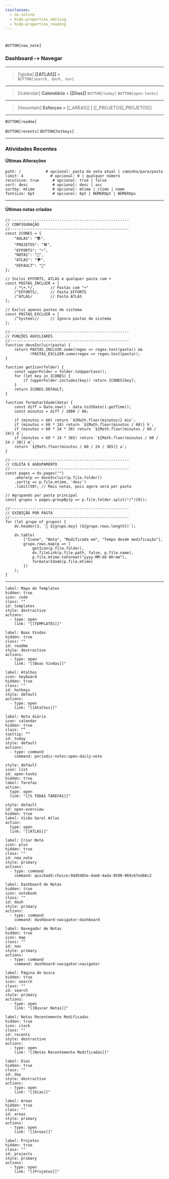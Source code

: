 ```yaml
---
cssclasses:
  - no-inline
  - hide-properties_editing
  - hide-properties_reading
---
```

# 
`BUTTON[new_note]`  

### Dashboard -+ Navegar 
---

> [!globe] **[[ATLAS]]** »   
>  `BUTTON[search, dash, nav]`

---

> [!calendar] **Calendário** » **[[Dias]]** 
>  `BUTTON[today]`  `BUTTON[open-tasks]`

---

> [!mountain] **Esforços** »  [[_AREAS]] | [[_PROJETOS|_PROJETOS]] 

---
`BUTTON[readme]`

`BUTTON[recents]`   `BUTTON[hotkeys]` 



---





### Atividades Recentes
#### Últimas Alterações

~~~~note-gallery     #           padrão | opções
path: /           # opcional: pasta da nota atual | caminho/para/pasta
limit: 4            # opcional: 0 | qualquer número
recursive: true      # opcional: true | false
sort: desc           # opcional: desc | asc
sortby: mtime        # opcional: mtime | ctime | nome
fontsize: 6pt        # opcional: 6pt | NÚMEROpt | NÚMEROps
~~~~

---
#### Últimas notas criadas
```dataviewjs
//-----------------------------------------------------
// CONFIGURAÇÃO
//-----------------------------------------------------
const ICONES = {
    "AULAS": "📚",
    "PROJETOS": "🛠️",
    "EFFORTS": "⚡",
    "NOTAS": "📝",
    "ATLAS": "🌍",
    "DEFAULT": "📄"
};

// Inclui EFFORTS, ATLAS e qualquer pasta com +
const PASTAS_INCLUIR = [
    /.*\+.*/,       // Pastas com "+"
    /^EFFORTS/,     // Pasta EFFORTS
    /^ATLAS/        // Pasta ATLAS
];

// Exclui apenas pastas de sistema
const PASTAS_EXCLUIR = [
    /^System\//     // Ignora pastas de sistema
];

//-----------------------------------------------------
// FUNÇÕES AUXILIARES
//-----------------------------------------------------
function deveIncluir(pasta) {
    return PASTAS_INCLUIR.some(regex => regex.test(pasta)) &&
           !PASTAS_EXCLUIR.some(regex => regex.test(pasta));
}

function getIcon(folder) {
    const upperFolder = folder.toUpperCase();
    for (let key in ICONES) {
        if (upperFolder.includes(key)) return ICONES[key];
    }
    return ICONES.DEFAULT;
}

function formatarIdade(data) {
    const diff = Date.now() - data.toJSDate().getTime();
    const minutos = diff / 1000 / 60;
    
    if (minutos < 60) return `${Math.floor(minutos)} min`;
    if (minutos < 60 * 24) return `${Math.floor(minutos / 60)} h`;
    if (minutos < 60 * 24 * 30) return `${Math.floor(minutos / 60 / 24)} d`;
    if (minutos < 60 * 24 * 365) return `${Math.floor(minutos / 60 / 24 / 30)} m`;
    return `${Math.floor(minutos / 60 / 24 / 365)} a`;
}

//-----------------------------------------------------
// COLETA E AGRUPAMENTO
//-----------------------------------------------------
const pages = dv.pages("")
    .where(p => deveIncluir(p.file.folder))
    .sort(p => p.file.mtime, 'desc')
    .limit(50); // Mais notas, pois agora será por pasta

// Agrupando por pasta principal
const grupos = pages.groupBy(p => p.file.folder.split("/")[0]);

//-----------------------------------------------------
// EXIBIÇÃO POR PASTA
//-----------------------------------------------------
for (let grupo of grupos) {
    dv.header(3, `📂 ${grupo.key} (${grupo.rows.length})`);
    
    dv.table(
        ["Ícone", "Nota", "Modificada em", "Tempo desde modificação"],
        grupo.rows.map(p => [
            getIcon(p.file.folder),
            dv.fileLink(p.file.path, false, p.file.name),
            p.file.mtime.toFormat("yyyy-MM-dd HH:mm"),
            formatarIdade(p.file.mtime)
        ])
    );
}

```


----








```meta-bind-button
label: Mapa de Templates
hidden: true
icon: code
class: ""
id: templates
style: destructive
actions:
  - type: open
    link: "[[TEMPLATES]]"
```
```meta-bind-button
label: Boas Vindas
hidden: true
class: ""
id: readme
style: destructive
actions:
  - type: open
    link: "[[Boas Vindas]]"

```


```meta-bind-button
label: Atalhos
icon: keyboard
hidden: true
class: ""
id: hotkeys
style: default
actions:
  - type: open
    link: "[[Atalhos]]"

```


```meta-bind-button
label: Nota diária
icon: calendar
hidden: true
class: “”
tooltip: “”
id: today
style: default
actions:
  - type: command
    command: periodic-notes:open-daily-note
```

```meta-bind-button
style: default
icon: list
id: open-tasks
hidden: true
label: Tarefas
action:
  type: open
  link: "[[% TODAS TAREFAS]]"
```


```meta-bind-button
style: default
id: open-overview
hidden: true
label: Visão Geral Atlas
action:
  type: open
  link: "[[ATLAS]]"
```

```meta-bind-button
label: Criar Nota
icon: plus
hidden: true
class: ""
id: new_note
style: primary
actions:
  - type: command
    command: quickadd:choice:9dd5d65e-dae6-4ada-8590-069c6fedb6c2
```

```meta-bind-button
label: Dashboard de Notas
hidden: true
icon: notebook
class: ""
id: dash
style: primary
actions:
  - type: command
    command: dashboard-navigator:dashboard
```

```meta-bind-button
label: Navegador de Notas
hidden: true
icon: map
class: ""
id: nav
style: primary
actions:
  - type: command
    command: dashboard-navigator:navigator
```

```meta-bind-button
label: Página de busca 
hidden: true
icon: search
class: ""
id: search
style: primary
actions:
  - type: open
    link: "[[Buscar Notas]]"
```

```meta-bind-button
label: Notas Recentemente Modificadas
hidden: true
icon: clock
class: ""
id: recents
style: destructive
actions:
  - type: open
    link: "[[Notas Recentemente Modificadas]]"
```


```meta-bind-button
label: Dias 
hidden: true
class: ""
id: day
style: destructive
actions:
  - type: open
    link: "[[Dias]]"
```



```meta-bind-button
label: Areas
hidden: true
class: ""
id: areas
style: primary
actions:
  - type: open
    link: "[[Areas]]"
```


```meta-bind-button
label: Projetos
hidden: true
class: ""
id: projects
style: primary
actions:
  - type: open
    link: "[[Projetos]]"
```



